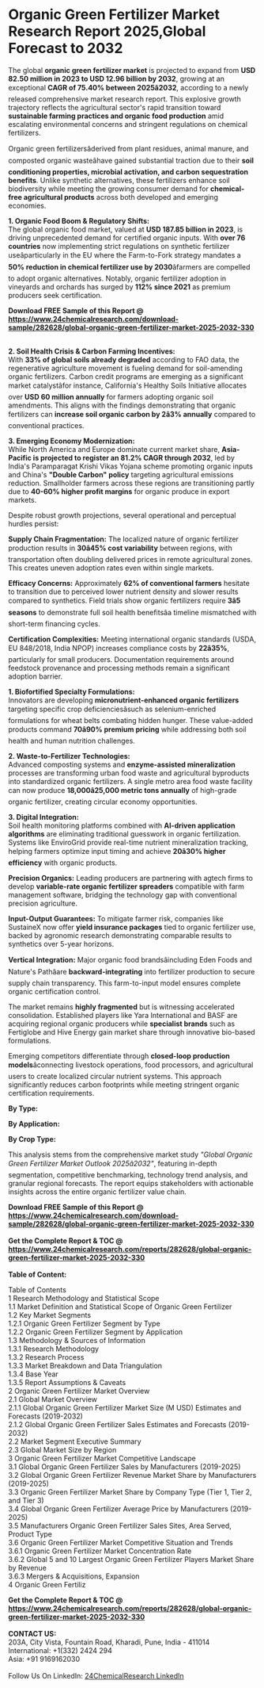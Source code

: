 <h1>Organic Green Fertilizer Market Research Report 2025,Global Forecast to 2032</h1><p>The global <strong>organic green fertilizer market</strong> is projected to expand from <strong>USD 82.50 million in 2023 to USD 12.96 billion by 2032</strong>, growing at an exceptional <strong>CAGR of 75.40% between 2025â2032</strong>, according to a newly released comprehensive market research report. This explosive growth trajectory reflects the agricultural sector's rapid transition toward <strong>sustainable farming practices and organic food production</strong> amid escalating environmental concerns and stringent regulations on chemical fertilizers.</p><p>Organic green fertilizersâderived from plant residues, animal manure, and composted organic wasteâhave gained substantial traction due to their <strong>soil conditioning properties, microbial activation, and carbon sequestration benefits</strong>. Unlike synthetic alternatives, these fertilizers enhance soil biodiversity while meeting the growing consumer demand for <strong>chemical-free agricultural products</strong> across both developed and emerging economies.</p><p><strong>1. Organic Food Boom &amp; Regulatory Shifts:</strong><br>
The global organic food market, valued at <strong>USD 187.85 billion in 2023</strong>, is driving unprecedented demand for certified organic inputs. With <strong>over 76 countries</strong> now implementing strict regulations on synthetic fertilizer useâparticularly in the EU where the Farm-to-Fork strategy mandates a <strong>50% reduction in chemical fertilizer use by 2030</strong>âfarmers are compelled to adopt organic alternatives. Notably, organic fertilizer adoption in vineyards and orchards has surged by <strong>112% since 2021</strong> as premium producers seek certification.</p><div><b>Download FREE Sample of this Report @ 
            <a href="https://www.24chemicalresearch.com/download-sample/282628/global-organic-green-fertilizer-market-2025-2032-330">
            https://www.24chemicalresearch.com/download-sample/282628/global-organic-green-fertilizer-market-2025-2032-330</a></b></div><br><p><strong>2. Soil Health Crisis &amp; Carbon Farming Incentives:</strong><br>
With <strong>33% of global soils already degraded</strong> according to FAO data, the regenerative agriculture movement is fueling demand for soil-amending organic fertilizers. Carbon credit programs are emerging as a significant market catalystâfor instance, California's Healthy Soils Initiative allocates over <strong>USD 60 million annually</strong> for farmers adopting organic soil amendments. This aligns with the findings demonstrating that organic fertilizers can <strong>increase soil organic carbon by 2â3% annually</strong> compared to conventional practices.</p><p><strong>3. Emerging Economy Modernization:</strong><br>
While North America and Europe dominate current market share, <strong>Asia-Pacific is projected to register an 81.2% CAGR through 2032</strong>, led by India's Paramparagat Krishi Vikas Yojana scheme promoting organic inputs and China's <strong>"Double Carbon" policy</strong> targeting agricultural emissions reduction. Smallholder farmers across these regions are transitioning partly due to <strong>40-60% higher profit margins</strong> for organic produce in export markets.</p><p>Despite robust growth projections, several operational and perceptual hurdles persist:</p><p><strong>Supply Chain Fragmentation:</strong> The localized nature of organic fertilizer production results in <strong>30â45% cost variability</strong> between regions, with transportation often doubling delivered prices in remote agricultural zones. This creates uneven adoption rates even within single markets.</p><p><strong>Efficacy Concerns:</strong> Approximately <strong>62% of conventional farmers</strong> hesitate to transition due to perceived lower nutrient density and slower results compared to synthetics. Field trials show organic fertilizers require <strong>3â5 seasons</strong> to demonstrate full soil health benefitsâa timeline mismatched with short-term financing cycles.</p><p><strong>Certification Complexities:</strong> Meeting international organic standards (USDA, EU 848/2018, India NPOP) increases compliance costs by <strong>22â35%</strong>, particularly for small producers. Documentation requirements around feedstock provenance and processing methods remain a significant adoption barrier.</p><p><strong>1. Biofortified Specialty Formulations:</strong><br>
Innovators are developing <strong>micronutrient-enhanced organic fertilizers</strong> targeting specific crop deficienciesâsuch as selenium-enriched formulations for wheat belts combating hidden hunger. These value-added products command <strong>70â90% premium pricing</strong> while addressing both soil health and human nutrition challenges.</p><p><strong>2. Waste-to-Fertilizer Technologies:</strong><br>
Advanced composting systems and <strong>enzyme-assisted mineralization</strong> processes are transforming urban food waste and agricultural byproducts into standardized organic fertilizers. A single metro area food waste facility can now produce <strong>18,000â25,000 metric tons annually</strong> of high-grade organic fertilizer, creating circular economy opportunities.</p><p><strong>3. Digital Integration:</strong><br>
Soil health monitoring platforms combined with <strong>AI-driven application algorithms</strong> are eliminating traditional guesswork in organic fertilization. Systems like EnviroGrid provide real-time nutrient mineralization tracking, helping farmers optimize input timing and achieve <strong>20â30% higher efficiency</strong> with organic products.</p><p><strong>Precision Organics:</strong> Leading producers are partnering with agtech firms to develop <strong>variable-rate organic fertilizer spreaders</strong> compatible with farm management software, bridging the technology gap with conventional precision agriculture.</p><p><strong>Input-Output Guarantees:</strong> To mitigate farmer risk, companies like SustaineX now offer <strong>yield insurance packages</strong> tied to organic fertilizer use, backed by agronomic research demonstrating comparable results to synthetics over 5-year horizons.</p><p><strong>Vertical Integration:</strong> Major organic food brandsâincluding Eden Foods and Nature's Pathâare <strong>backward-integrating</strong> into fertilizer production to secure supply chain transparency. This farm-to-input model ensures complete organic certification control.</p><p>The market remains <strong>highly fragmented</strong> but is witnessing accelerated consolidation. Established players like Yara International and BASF are acquiring regional organic producers while <strong>specialist brands</strong> such as Fertiglobe and Hive Energy gain market share through innovative bio-based formulations.</p><p>Emerging competitors differentiate through <strong>closed-loop production models</strong>âconnecting livestock operations, food processors, and agricultural users to create localized circular nutrient systems. This approach significantly reduces carbon footprints while meeting stringent organic certification requirements.</p><p><strong>By Type:</strong></p><p><strong>By Application:</strong></p><p><strong>By Crop Type:</strong></p><p>This analysis stems from the comprehensive market study <em>"Global Organic Green Fertilizer Market Outlook 2025â2032"</em>, featuring in-depth segmentation, competitive benchmarking, technology trend analysis, and granular regional forecasts. The report equips stakeholders with actionable insights across the entire organic fertilizer value chain.</p><div><b>Download FREE Sample of this Report @ 
            <a href="https://www.24chemicalresearch.com/download-sample/282628/global-organic-green-fertilizer-market-2025-2032-330">
            https://www.24chemicalresearch.com/download-sample/282628/global-organic-green-fertilizer-market-2025-2032-330</a></b></div><br><div><b>Get the Complete Report & TOC @ 
            <a href="https://www.24chemicalresearch.com/reports/282628/global-organic-green-fertilizer-market-2025-2032-330">
            https://www.24chemicalresearch.com/reports/282628/global-organic-green-fertilizer-market-2025-2032-330</a></b></div><br>
            <b>Table of Content:</b><p>Table of Contents<br />
1 Research Methodology and Statistical Scope<br />
1.1 Market Definition and Statistical Scope of Organic Green Fertilizer<br />
1.2 Key Market Segments<br />
1.2.1 Organic Green Fertilizer Segment by Type<br />
1.2.2 Organic Green Fertilizer Segment by Application<br />
1.3 Methodology & Sources of Information<br />
1.3.1 Research Methodology<br />
1.3.2 Research Process<br />
1.3.3 Market Breakdown and Data Triangulation<br />
1.3.4 Base Year<br />
1.3.5 Report Assumptions & Caveats<br />
2 Organic Green Fertilizer Market Overview<br />
2.1 Global Market Overview<br />
2.1.1 Global Organic Green Fertilizer Market Size (M USD) Estimates and Forecasts (2019-2032)<br />
2.1.2 Global Organic Green Fertilizer Sales Estimates and Forecasts (2019-2032)<br />
2.2 Market Segment Executive Summary<br />
2.3 Global Market Size by Region<br />
3 Organic Green Fertilizer Market Competitive Landscape<br />
3.1 Global Organic Green Fertilizer Sales by Manufacturers (2019-2025)<br />
3.2 Global Organic Green Fertilizer Revenue Market Share by Manufacturers (2019-2025)<br />
3.3 Organic Green Fertilizer Market Share by Company Type (Tier 1, Tier 2, and Tier 3)<br />
3.4 Global Organic Green Fertilizer Average Price by Manufacturers (2019-2025)<br />
3.5 Manufacturers Organic Green Fertilizer Sales Sites, Area Served, Product Type<br />
3.6 Organic Green Fertilizer Market Competitive Situation and Trends<br />
3.6.1 Organic Green Fertilizer Market Concentration Rate<br />
3.6.2 Global 5 and 10 Largest Organic Green Fertilizer Players Market Share by Revenue<br />
3.6.3 Mergers & Acquisitions, Expansion<br />
4 Organic Green Fertiliz</p><div><b>Get the Complete Report & TOC @ 
            <a href="https://www.24chemicalresearch.com/reports/282628/global-organic-green-fertilizer-market-2025-2032-330">
            https://www.24chemicalresearch.com/reports/282628/global-organic-green-fertilizer-market-2025-2032-330</a></b></div><br><b>CONTACT US:</b><br>
            203A, City Vista, Fountain Road, Kharadi, Pune, India - 411014<br>
            International: +1(332) 2424 294<br>
            Asia: +91 9169162030 <br><br>
            Follow Us On LinkedIn: <a href="https://www.linkedin.com/company/24chemicalresearch/">24ChemicalResearch LinkedIn</a>